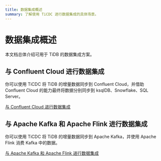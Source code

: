 ```yaml
---
title: 数据集成概述
summary: 了解使用 TiCDC 进行数据集成的具体场景。
---
```


# 数据集成概述

本文档总体介绍可用于 TiDB 的数据集成方案。

## 与 Confluent Cloud 进行数据集成

你可以使用 TiCDC 将 TiDB 的增量数据同步到 Confluent Cloud，并借助 Confluent Cloud 的能力最终将数据分别同步到 ksqlDB、Snowflake、SQL Server。

[与 Confluent Cloud 进行数据集成](/integrate-with-confluent.md)

## 与 Apache Kafka 和 Apache Flink 进行数据集成

你可以使用 TiCDC 将 TiDB 的增量数据同步到 Apache Kafka，并使用 Apache Flink 消费 Kafka 中的数据。

[与 Apache Kafka 和 Apache Flink 进行数据集成](/integrate-with-kafka-flink.md)
